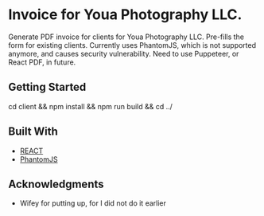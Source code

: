 # Invoice for Youa Photography LLC.

Generate PDF invoice for clients for Youa Photography LLC. Pre-fills the form for existing clients. Currently uses PhantomJS, which is not supported anymore, and causes security vulnerability. Need to use Puppeteer, or React PDF, in future.

## Getting Started

cd client && npm install && npm run build && cd ../

## Built With

* [REACT](https://reactjs.org/)
* [PhantomJS](https://phantomjs.org/) 


## Acknowledgments

* Wifey for putting up, for I did not do it earlier

